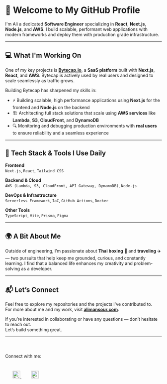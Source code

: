 # 👋 Welcome to My GitHub Profile

I'm Ali a dedicated **Software Engineer** specializing in **React**, **Next.js**, **Node.js**, and **AWS**. I build scalable, performant web applications with modern frameworks and deploy them with production grade infrastructure.

---

## 💻 What I'm Working On

One of my key projects is [**Bytecap.io**](https://bytecap.io), a **SaaS platform** built with **Next.js**, **React**, and **AWS**. Bytecap is actively used by real users and designed to scale seamlessly as traffic grows.

Building Bytecap has sharpened my skills in:

- ⚡ Building scalable, high performance applications using **Next.js** for the frontend and **Node.js** on the backend
- 🏗️ Architecting full stack solutions that scale using **AWS services** like **Lambda**, **S3**, **CloudFront**, and **DynamoDB**
- 🔍 Monitoring and debugging production environments with **real users** to ensure reliability and a seamless experience


---

## 🧠 Tech Stack & Tools I Use Daily

**Frontend**  
`Next.js`, `React`, `Tailwind CSS`

**Backend & Cloud**  
`AWS (Lambda, S3, CloudFront, API Gateway, DynamoDB)`, `Node.js`

**DevOps & Infrastructure**  
`Serverless Framework`, `IaC`, `GitHub Actions`, `Docker`

**Other Tools**  
`TypeScript`, `Vite`, `Prisma`, `Figma`

---

## 🌍 A Bit About Me

Outside of engineering, I’m passionate about **Thai boxing** 🥊 and **traveling** ✈️ — two pursuits that help keep me grounded, curious, and constantly learning. I find that a balanced life enhances my creativity and problem-solving as a developer.

---

## 📬 Let’s Connect

Feel free to explore my repositories and the projects I've contributed to.  
For more about me and my work, visit [**alimansour.com**](https://alimansour.com).

If you’re interested in collaborating or have any questions — don’t hesitate to reach out.  
Let’s build something great.

---


<div style="padding: 25px 0;">

Connect with me:
  
  <div style="padding: 25px 0;">
    <a href="https://twitter.com/alzz30" style="padding: 24px;">
  <img src="https://github.com/tbakerx/tbakerx/blob/main/assets/twitter-green.png" alt="Follow me on twitter"  width="24" height="24">
    </a>
     <a href="https://www.linkedin.com/in/alimansour28/" style="padding: 8px; width: 24px; height: 24px;">
       <img src="https://github.com/tbakerx/tbakerx/blob/main/assets/linkedin-green.png" alt="Connect on Linkedin" width="24" height="24">
    </a>
</div>


<!--
**alzz0/alzz0** is a ✨ _special_ ✨ repository because its `README.md` (this file) appears on your GitHub profile.

Here are some ideas to get you started:

- 🔭 I’m currently working on ...
- 🌱 I’m currently learning ...
- 👯 I’m looking to collaborate on ...
- 🤔 I’m looking for help with ...
- 💬 Ask me about ...
- 📫 How to reach me: ...
- 😄 Pronouns: ...
- ⚡ Fun fact: ...
-->
